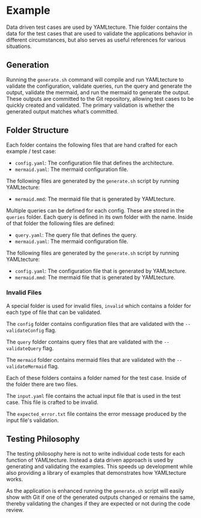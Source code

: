 # Example

Data driven test cases are used by YAMLtecture.  Thie folder contains the data for the test cases that are used to validate the applications behavior in different circumstances, but also serves as useful references for various situations.

## Generation

Running the `generate.sh` command will compile and run YAMLtecture to validate the configuration, validate queries, run the query and generate the output, validate the mermaid, and run the mermaid to generate the output. These outputs are committed to the Git repository, allowing test cases to be quickly created and validated. The primary validation is whether the generated output matches what’s committed.

## Folder Structure

Each folder contains the following files that are hand crafted for each example / test case:

- `config.yaml`: The configuration file that defines the architecture.
- `mermaid.yaml`: The mermaid configuration file.

The following files are generated by the `generate.sh` script by running YAMLtecture:

- `mermaid.mmd`: The mermaid file that is generated by YAMLtecture.

Multiple queries can be defined for each config. These are stored in the `queries` folder. Each query is defined in its own folder with the name. Inside of that folder the following files are defined:

- `query.yaml`: The query file that defines the query.
- `mermaid.yaml`: The mermaid configuration file.

The following files are generated by the `generate.sh` script by running YAMLtecture:

- `config.yaml`: The configuration file that is generated by YAMLtecture.
- `mermaid.mmd`: The mermaid file that is generated by YAMLtecture.

### Invalid Files

A special folder is used for invalid files, `invalid` which contains a folder for each type of file that can be validated.

The `config` folder contains configuration files that are validated with the `--validateConfig` flag.

The `query` folder contains query files that are validated with the `--validateQuery` flag.

The `mermaid` folder contains mermaid files that are validated with the `--validateMermaid` flag.

Each of these folders contains a folder named for the test case. Inside of the folder there are two files.

The `input.yaml` file contains the actual input file that is used in the test case. This file is crafted to be invalid.

The `expected_error.txt` file contains the error message produced by the input file's validation.

## Testing Philosophy

The testing philosophy here is not to write individual code tests for each function of YAMLtecture. Instead a data driven approach is used by generating and validating the examples. This speeds up development while also providing a library of examples that demonstrates how YAMLtecture works.

As the application is enhanced running the `generate.sh` script will easily show with Git if one of the generated outputs changed or remains the same, thereby validating the changes if they are expected or not during the code review.
